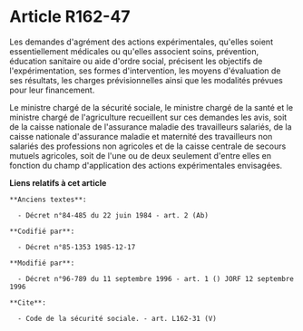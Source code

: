 # Article R162-47

Les demandes d'agrément des actions expérimentales, qu'elles soient essentiellement médicales ou qu'elles associent soins,
prévention, éducation sanitaire ou aide d'ordre social, précisent les objectifs de l'expérimentation, ses formes
d'intervention, les moyens d'évaluation de ses résultats, les charges prévisionnelles ainsi que les modalités prévues pour
leur financement. 

Le ministre chargé de la sécurité sociale, le ministre chargé de la santé et le ministre chargé de l'agriculture recueillent
sur ces demandes les avis, soit de la caisse nationale de l'assurance maladie des travailleurs salariés, de la caisse
nationale d'assurance maladie et maternité des travailleurs non salariés des professions non agricoles et de la caisse
centrale de secours mutuels agricoles, soit de l'une ou de deux seulement d'entre elles en fonction du champ d'application
des actions expérimentales envisagées.

**Liens relatifs à cet article**

	**Anciens textes**:

	  - Décret n°84-485 du 22 juin 1984 - art. 2 (Ab)

	**Codifié par**:

	  - Décret n°85-1353 1985-12-17

	**Modifié par**:

	  - Décret n°96-789 du 11 septembre 1996 - art. 1 () JORF 12 septembre 1996

	**Cite**:

	  - Code de la sécurité sociale. - art. L162-31 (V)
